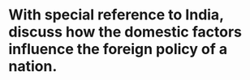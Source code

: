 # With special reference to India, discuss how the domestic factors influence the foreign policy of a nation.